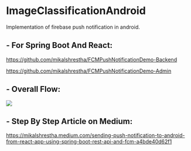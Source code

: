 # ImageClassificationAndroid
Implementation of firebase push notification in android.

## - For Spring Boot And React:

https://github.com/mikalshrestha/FCMPushNotificationDemo-Backend

https://github.com/mikalshrestha/FCMPushNotificationDemo-Admin

## - Overall Flow:

<img src="Screenshots/Screen Shot 2021-07-27 at 10.43.04.png"></img>


## - Step By Step Article on Medium:

https://mikalshrestha.medium.com/sending-push-notification-to-android-from-react-app-using-spring-boot-rest-api-and-fcm-a4bde40d62f1


